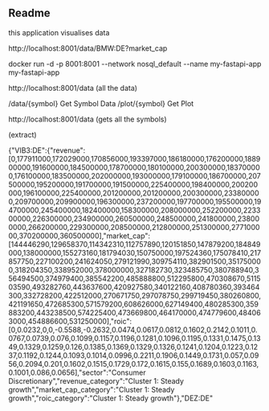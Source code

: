 Readme
------

this application visualises data

http://localhost:8001/data/BMW:DE?market_cap


docker run -d -p 8001:8001 --network nosql_default --name my-fastapi-app my-fastapi-app


http://localhost:8001/data (all the data)

/data/{symbol} Get Symbol Data
/plot/{symbol} Get Plot


http://localhost:8001/data (gets all the symbols)

(extract)

{"VIB3:DE":{"revenue":[0,177911000,172029000,170856000,193397000,186180000,176200000,188900000,191600000,184500000,178700000,180100000,200300000,183700000,176100000,183500000,202000000,193000000,179100000,186700000,207500000,195200000,191700000,191500000,225400000,198400000,200200000,196100000,225400000,201200000,201200000,200300000,233800000,209700000,209900000,196300000,237200000,197700000,195500000,194700000,245400000,182400000,158300000,208000000,252200000,223300000,226300000,234900000,260500000,248500000,241800000,238000000,266200000,229300000,208500000,212800000,251300000,277100000,370200000,360500000],"market_cap":[144446290,129658370,114342310,112757890,120151850,147879200,184849000,138000000,155273160,181794030,150750000,197524360,175078410,217857750,227100200,241624050,279121990,309754110,382901500,351750000,318204350,338952000,378000000,327182730,323485750,380788940,356494500,374979400,385542200,485888800,512295800,470308670,511503590,493282760,443637600,420927580,340122160,408780360,393464300,332728200,422512000,270671750,297078750,299719450,380260800,421191650,472685300,571579200,608626000,627149400,480285300,359883200,443238500,574225400,473669800,464170000,474779600,484063000,454886600,531250000],"roic":[0,0.0232,0,0,-0.5588,-0.2632,0.0474,0.0617,0.0812,0.1602,0.2142,0.1011,0.0767,0.0739,0.076,0.1099,0.1157,0.1196,0.1281,0.1096,0.1195,0.1331,0.1475,0.1349,0.1329,0.1259,0.126,0.1385,0.1369,0.1329,0.1326,0.1241,0.1204,0.1223,0.1237,0.1192,0.1244,0.1093,0.1014,0.0996,0.2211,0.1906,0.1449,0.1731,0.057,0.0956,0.2094,0.201,0.1602,0.1515,0.1729,0.172,0.1615,0.155,0.1689,0.1603,0.1163,0.1001,0.086,0.0656],"sector":"Consumer Discretionary","revenue_category":"Cluster 1: Steady growth","market_cap_category":"Cluster 1: Steady growth","roic_category":"Cluster 1: Steady growth"},"DEZ:DE"